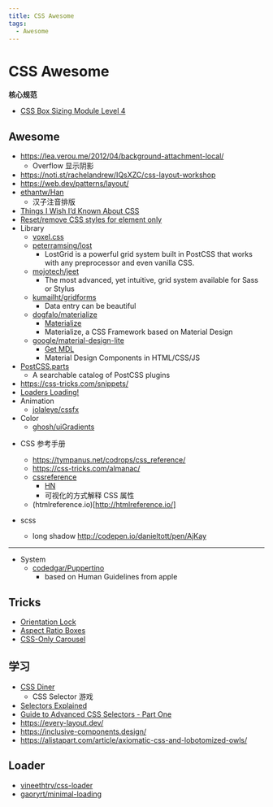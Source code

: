 ```yaml
---
title: CSS Awesome
tags:
  - Awesome
---
```


# CSS Awesome

**核心规范**

- [CSS Box Sizing Module Level 4](https://drafts.csswg.org/css-sizing-4)

## Awesome

- https://lea.verou.me/2012/04/background-attachment-local/
  - Overflow 显示阴影
- https://noti.st/rachelandrew/IQsXZC/css-layout-workshop
- https://web.dev/patterns/layout/
- [ethantw/Han](https://github.com/ethantw/Han)
  - 汉子注音排版
- [Things I Wish I’d Known About CSS ](https://news.ycombinator.com/item?id=23868355)
- [Reset/remove CSS styles for element only](https://stackoverflow.com/q/15901030/1870054)
- Library
  - [voxel.css](http://www.voxelcss.com/)
  - [peterramsing/lost](https://github.com/peterramsing/lost)
    - LostGrid is a powerful grid system built in PostCSS that works with any preprocessor and even vanilla CSS.
  - [mojotech/jeet](https://github.com/mojotech/jeet)
    - The most advanced, yet intuitive, grid system available for Sass or Stylus
  - [kumailht/gridforms](https://github.com/kumailht/gridforms)
    - Data entry can be beautiful
  - [dogfalo/materialize](https://github.com/dogfalo/materialize)
    - [Materialize](https://materializecss.com)
    - Materialize, a CSS Framework based on Material Design
  - [google/material-design-lite](https://github.com/google/material-design-lite)
    - [Get MDL](https://getmdl.io/)
    - Material Design Components in HTML/CSS/JS
- [PostCSS.parts](https://www.postcss.parts/)
  - A searchable catalog of PostCSS plugins
- https://css-tricks.com/snippets/
- [Loaders Loading!](https://codepen.io/collection/jifIK)
- Animation
  - [jolaleye/cssfx](https://github.com/jolaleye/cssfx)
- Color
  - [ghosh/uiGradients](https://github.com/ghosh/uiGradients)

* CSS 参考手册

  - https://tympanus.net/codrops/css_reference/
  - https://css-tricks.com/almanac/
  - [cssreference](http://cssreference.io/)
    - [HN](https://news.ycombinator.com/item?id=13031492)
    - 可视化的方式解释 CSS 属性
  - (htmlreference.io)[http://htmlreference.io/]

* scss
  - long shadow http://codepen.io/danieltott/pen/AjKay

---

- System
  - [codedgar/Puppertino](https://github.com/codedgar/Puppertino)
    - based on Human Guidelines from apple

## Tricks

- [Orientation Lock](https://css-tricks.com/snippets/css/orientation-lock/)
- [Aspect Ratio Boxes](https://css-tricks.com/aspect-ratio-boxes/)
- [CSS-Only Carousel](https://css-tricks.com/css-only-carousel/)

## 学习

- [CSS Diner](https://flukeout.github.io/)
  - CSS Selector 游戏
- [Selectors Explained](https://kittygiraudel.github.io/selectors-explained/)
- [Guide to Advanced CSS Selectors - Part One](https://moderncss.dev/guide-to-advanced-css-selectors-part-one/)
- https://every-layout.dev/
- https://inclusive-components.design/
- https://alistapart.com/article/axiomatic-css-and-lobotomized-owls/

## Loader

- [vineethtrv/css-loader](https://github.com/vineethtrv/css-loader)
- [gaoryrt/minimal-loading](https://github.com/gaoryrt/minimal-loading)
